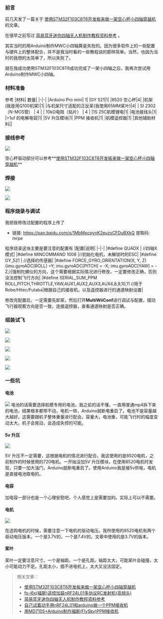 ### 前言
前几天发了一篇关于 [使用STM32F103C8T6开发板来做一架空心杯小四轴穿越机](https://www.jianshu.com/p/e5c6d30dec51) 的文章。

在很早之前写过 [简易蓝牙迷你四轴无人机制作教程资料参考](https://www.jianshu.com/p/67c8efa1a906) 。

其实当时的用Arduino制作MWC小四轴算是失败的。因为很多软件上的一些配置与硬件上的整体配合，并不是我当时看的一些教程说的那样简单。当然，也因为当时的我想的太简单了，所以失败了。

就在我成功使用STM32F103C8T6成功完成了一架小四轴之后，我再次尝试用Arduino制作MWC小四轴。

### 材料准备

参考
|材料|	数量|
|-|-|
|Arduino Pro mini|	1|
|GY 521|1|
|8520 空心杯|4|
|机架(我是用Q100机架)|1|
|与机架尺寸适配的正反桨(我使用65MM桨叶)|4|
| SI 2302 （N-MOS管） | 	4  |
| 10kΩ电阻（贴片） | 	4  |
|1S 25C航模锂电|1|
|电池接线头|1|
|>1uf 的电解电容|1|
|5V 升压模块|1|
|PPM 接收机|1|
|航模遥控器|1|
|其他辅助材料||

### 接线参考
![](https://upload-images.jianshu.io/upload_images/2675631-c0bdef81a9063346.png?imageMogr2/auto-orient/strip%7CimageView2/2/w/1240)

空心杯驱动部分可以参考**[使用STM32F103C8T6开发板来做一架空心杯小四轴穿越机](https://www.jianshu.com/p/e5c6d30dec51)**

### 焊接

![](https://upload-images.jianshu.io/upload_images/2675631-f7a241237c21e6a7.png?imageMogr2/auto-orient/strip%7CimageView2/2/w/1240)

![](https://upload-images.jianshu.io/upload_images/2675631-2bd5ae4ecaf9b372.png?imageMogr2/auto-orient/strip%7CimageView2/2/w/1240)

### 程序烧录与调试

我把我修改过配置的程序上传了
- 链接: https://pan.baidu.com/s/1MbMpcpynK2euzsCFDuBXkQ 提取码: mrpe 

程序烧录这块主要是要注意的配置有
|配置|说明|
|-|-|
|\#define QUADX         |   //四轴X模式|
|\#define MINCOMMAND  1008 |//初始化电机，未解锁时的ESC|
|\#define GY_521 |  //选择的传感器|
|\#define FORCE_GYRO_ORIENTATION(X, Y, Z) {imu.gyroADC[ROLL] =Y; imu.gyroADC[PITCH] = -X; imu.gyroADC[YAW] = -Z;}|强制陀螺仪的方向，这个需要根据实际情况进行修改，一定要修改正确，否则没法控制飞行方向|
|\#define SERIAL_SUM_PPM         ROLL,PITCH,THROTTLE,YAW,AUX1,AUX2,AUX3,AUX4,8,9,10,11 //用于Robe/Hitec/Futaba|根据自己的接收机，以及遥控器进行的通道映射设置|

修改完配置后，一定需要先卸桨，然后打开**MultiWiiConf**进行调试与配置，摆动飞行器观察方向是否一致，连接遥控器，查看通道映射是否正确。


### 组装试飞

![](https://upload-images.jianshu.io/upload_images/2675631-4ccc4ed29d2f7ed2.png?imageMogr2/auto-orient/strip%7CimageView2/2/w/1240)

![](https://upload-images.jianshu.io/upload_images/2675631-a35af75381a0b900.png?imageMogr2/auto-orient/strip%7CimageView2/2/w/1240)


![](https://upload-images.jianshu.io/upload_images/2675631-9bfe95b6659e8b2b.gif?imageMogr2/auto-orient/strip)


![](https://upload-images.jianshu.io/upload_images/2675631-a8ba72cfdf20c644.gif?imageMogr2/auto-orient/strip)

![](https://upload-images.jianshu.io/upload_images/2675631-bab241a375294a76.gif?imageMogr2/auto-orient/strip)

### 一些坑
#### 电池
![](https://upload-images.jianshu.io/upload_images/2675631-7b01dfb3a4e76ea0.jpg?imageMogr2/auto-orient/strip%7CimageView2/2/w/1240)
电池的话需要选择航模专用的电池，我之前的话不懂，一直用普通mp4拆下来的电池，结果根本都带不动，电机一转，Arduino就断电重启了。电池不是容量越大越好，这需要跟机子整体重量进行配合。容量大，电池重，可能飞行时的幅度变动太大，机子会晃动，会造成失控的可能。

#### 5v 升压

![](https://upload-images.jianshu.io/upload_images/2675631-608d5f77f756673d.png?imageMogr2/auto-orient/strip%7CimageView2/2/w/1240)

5V 升压不一定需要，这根据电机的情况进行配合。我这使用的是8520电机，之前制作的时候使用的720电机。一开始没加5V 升压模块，在使用8520电机时发现，只要一加大油门，Arduino就断电重启了。使用Arduino我是接5v供电，电机是直接电池取电的。

#### 电容
加电容一部分也是一个心理安慰吧，个人感觉上是需要加的。实际上可以不需要。


#### 电机
![](https://upload-images.jianshu.io/upload_images/2675631-92b5c48ac73cec88.png?imageMogr2/auto-orient/strip%7CimageView2/2/w/1240)

在选购电机的时候，需要注意一下电机的驱动电压。我所使用的8520电机有两个驱动电压版本，一个是3.7V的，一个是7.4V的。文章中使用的是3.7V的版本。

#### 桨叶
桨叶一定要注意尺寸。一个是轴距，一个是孔距。轴距太大，可能桨叶会碰撞，太小可能动力不足。孔距太小，插不进电机上，太大又没法固定。

> 相关文章：
> - [使用STM32F103C8T6开发板来做一架空心杯小四轴穿越机](https://www.jianshu.com/p/e5c6d30dec51)
> - [fs-i6x(福斯)遥控加装nRF24L01多协议RC发射机(高频头)](https://www.jianshu.com/p/d6d009f6a112)
> - [简易蓝牙迷你四轴无人机制作教程资料参考](https://www.jianshu.com/p/67c8efa1a906)
> - [自己试着动手用nRF24L01和arduino做一个PPM接收机](https://www.jianshu.com/p/b05e97164eb1)
> - [用MD7105+Arduino制作福斯(FlySky)PPM接收机](https://www.jianshu.com/p/a931c99b2b98)


